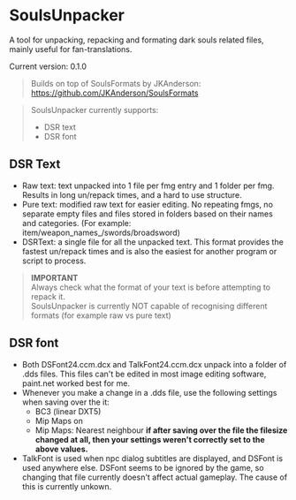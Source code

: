 # SoulsUnpacker

A tool for unpacking, repacking and formating dark souls related files, mainly useful for fan-translations.

Current version: 0.1.0

> Builds on top of SoulsFormats by JKAnderson: https://github.com/JKAnderson/SoulsFormats

> SoulsUnpacker currently supports: 
> - DSR text 
> - DSR font

## DSR Text
- Raw text: text unpacked into 1 file per fmg entry and 1 folder per fmg. Results in long un/repack times, and
a hard to use structure.
- Pure text: modified raw text for easier editing. No repeating fmgs, no separate empty files and files stored in folders
based on their names and categories. (For example: item/weapon_names_/swords/broadsword)
- DSRText: a single file for all the unpacked text. This format provides the fastest un/repack times and is also the
easiest for another program or script to process.

> **IMPORTANT**   
> Always check what the format of your text is before attempting to repack it.   
> SoulsUnpacker is currently NOT capable of recognising different formats (for example raw vs pure text)   

## DSR font
- Both DSFont24.ccm.dcx and TalkFont24.ccm.dcx unpack into a folder of .dds files. This files can't be edited
in most image editing software, paint.net worked best for me.
- Whenever you make a change in a .dds file, use the following settings when saving over the it: 
    - BC3 (linear DXT5)
    - Mip Maps on
    - Mip Maps: Nearest neighbour
**if after saving over the file the filesize changed at all, then your settings weren't correctly set to the above values.**   
- TalkFont is used when npc dialog subtitles are displayed, and DSFont is used anywhere else. DSFont seems to be ignored
by the game, so changing that file currently doesn't affect actual gameplay. The cause of this is currently unkown. 